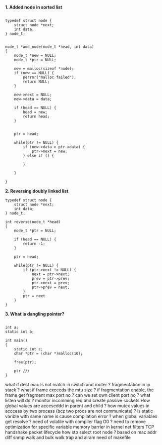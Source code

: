 **1. Added node in sorted list**
```

typedef struct node {
	struct node *next;
	int data;
} node_t;


node_t *add_node(node_t *head, int data)
{
	node_t *new = NULL;
	node_t *ptr = NULL;

	new = malloc(sizeof *node);
	if (new == NULL) {
		perror("malloc failed");
		return NULL;
	}

	new->next = NULL;
	new->data = data;

	if (head == NULL) {
		head = new;
		return head;
	}


	ptr = head;

	while(ptr != NULL) {
		if (new->data > ptr->data) {
			ptr->next = new;
		} else if () {
			
		}

	}

}
```
**2. Reversing doubly linked list**
```
typedef struct node {
	struct node *next;
	int data;
} node_t;

int reverse(node_t *head)
{
	node_t *ptr = NULL;

	if (head == NULL) {
		return -1;
	}

	ptr = head;	

	while(ptr != NULL) {
		if (ptr->next != NULL) {
			next = ptr->next;
			prev = ptr->prev;
			ptr->next = prev;
			ptr->prev = next;
		}
		ptr = next
	}
}
```
**3. What is dangling pointer?**
```

int a;
static int b;

int main()
{
	static int c;
	char *ptr = (char *)malloc(10);

	free(ptr);

	ptr ///
}
```

what if dest mac is not match in switch and router ?
fragmentation in ip stack ?
what if frame exceeds the mtu size ?
	if fragmentation enable, the frame get fragment
max port no ?
can we set own client port no ?
what listen will do ?
	monitor incomming req and create passive sockets
How global values are acceseddd in parent and child ?
how mutex values in acccess by two process (bcz two procs are not communicate) ?
is static varible with same name is cause compilation error ?
when global variables get resolve ?
need of volatile with compiler flag O0 ?
	need to remove optimization for specific variable
memory barrier in kernel
net filters
TCP handshake 
packet lifecycle
how stp select root node ? based on mac addr
diff snmp walk and bulk walk
trap and alram
need of makefile
